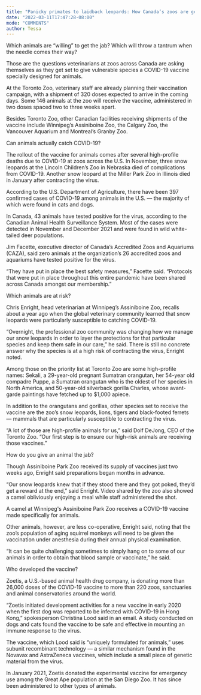 ```yaml
---
title: "Panicky primates to laidback leopards: How Canada’s zoos are gearing up to vaccinate animals against COVID-19"
date: "2022-03-11T17:47:28-08:00"
mode: "COMMENTS"
author: Tessa
---
```


Which animals are “willing” to get the jab? Which will throw a tantrum when the needle comes their way?

Those are the questions veterinarians at zoos across Canada are asking themselves as they get set to give vulnerable species a COVID-19 vaccine specially designed for animals.

At the Toronto Zoo, veterinary staff are already planning their vaccination campaign, with a shipment of 320 doses expected to arrive in the coming days. Some 146 animals at the zoo will receive the vaccine, administered in two doses spaced two to three weeks apart.

Besides Toronto Zoo, other Canadian facilities receiving shipments of the vaccine include Winnipeg’s Assiniboine Zoo, the Calgary Zoo, the Vancouver Aquarium and Montreal’s Granby Zoo.

Can animals actually catch COVID-19?

The rollout of the vaccine for animals comes after several high-profile deaths due to COVID-19 at zoos across the U.S. In November, three snow leopards at the Lincoln Children’s Zoo in Nebraska died of complications from COVID-19. Another snow leopard at the Miller Park Zoo in Illinois died in January after contracting the virus.

According to the U.S. Department of Agriculture, there have been 397 confirmed cases of COVID-19 among animals in the U.S. — the majority of which were found in cats and dogs.

In Canada, 43 animals have tested positive for the virus, according to the Canadian Animal Health Surveillance System. Most of the cases were detected in November and December 2021 and were found in wild white-tailed deer populations.

Jim Facette, executive director of Canada’s Accredited Zoos and Aquariums (CAZA), said zero animals at the organization’s 26 accredited zoos and aquariums have tested positive for the virus.

“They have put in place the best safety measures,” Facette said. “Protocols that were put in place throughout this entire pandemic have been shared across Canada amongst our membership.”

Which animals are at risk?

Chris Enright, head veterinarian at Winnipeg’s Assiniboine Zoo, recalls about a year ago when the global veterinary community learned that snow leopards were particularly susceptible to catching COVID-19.

“Overnight, the professional zoo community was changing how we manage our snow leopards in order to layer the protections for that particular species and keep them safe in our care,” he said. There is still no concrete answer why the species is at a high risk of contracting the virus, Enright noted.

Among those on the priority list at Toronto Zoo are some high-profile names: Sekali, a 29-year-old pregnant Sumatran orangutan, her 54-year old compadre Puppe, a Sumatran orangutan who is the oldest of her species in North America, and 50-year-old silverback gorilla Charles, whose avant-garde paintings have fetched up to $1,000 apiece.

In addition to the orangutans and gorillas, other species set to receive the vaccine are the zoo’s snow leopards, lions, tigers and black-footed ferrets — mammals that are particularly susceptible to contracting the virus.

“A lot of those are high-profile animals for us,” said Dolf DeJong, CEO of the Toronto Zoo. “Our first step is to ensure our high-risk animals are receiving those vaccines.”

How do you give an animal the jab?

Though Assiniboine Park Zoo received its supply of vaccines just two weeks ago, Enright said preparations began months in advance.

“Our snow leopards knew that if they stood there and they got poked, they’d get a reward at the end,” said Enright. Video shared by the zoo also showed a camel obliviously enjoying a meal while staff administered the shot.

A camel at Winnipeg's Assiniboine Park Zoo receives a COVID-19 vaccine made specifically for animals.

Other animals, however, are less co-operative, Enright said, noting that the zoo’s population of aging squirrel monkeys will need to be given the vaccination under anesthesia during their annual physical examination.

“It can be quite challenging sometimes to simply hang on to some of our animals in order to obtain that blood sample or vaccinate,” he said.

Who developed the vaccine?

Zoetis, a U.S.-based animal health drug company, is donating more than 26,000 doses of the COVID-19 vaccine to more than 220 zoos, sanctuaries and animal conservatories around the world.

“Zoetis initiated development activities for a new vaccine in early 2020 when the first dog was reported to be infected with COVID-19 in Hong Kong,” spokesperson Christina Lood said in an email. A study conducted on dogs and cats found the vaccine to be safe and effective in mounting an immune response to the virus.

The vaccine, which Lood said is “uniquely formulated for animals,” uses subunit recombinant technology — a similar mechanism found in the Novavax and AstraZeneca vaccines, which include a small piece of genetic material from the virus.

In January 2021, Zoetis donated the experimental vaccine for emergency use among the Great Ape population at the San Diego Zoo. It has since been administered to other types of animals.
